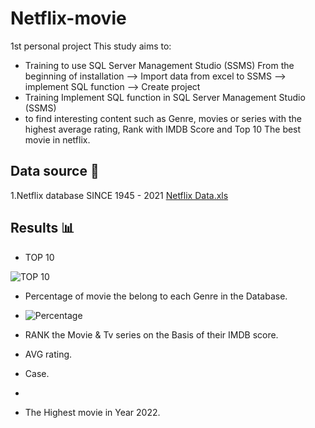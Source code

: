 # Netflix-movie
1st personal project
This study aims to:

- Training to use SQL Server Management Studio (SSMS) From the beginning of installation --> Import data from excel to SSMS --> implement SQL function --> Create project 
- Training Implement SQL function in SQL Server Management Studio (SSMS) 
- to find interesting content such as Genre, movies or series with the highest average rating, Rank with IMDB Score and Top 10 The best movie in netflix.

## Data source 📁

1.Netflix database SINCE 1945 - 2021 [Netflix Data.xls](https://github.com/kwatcharapong2543/Netflix-movie/files/14229613/Netflix.Data.xls)

## Results 📊


- TOP 10

![TOP 10](https://github.com/kwatcharapong2543/Netflix-movie/assets/158846091/36c7927d-8b02-4a32-af2a-3184b6ec1865)


- Percentage of movie the belong to each Genre in the Database.

- ![Percentage](https://github.com/kwatcharapong2543/Netflix-movie/assets/158846091/3ca27f81-a619-4f60-8e3d-603679d3e35b)


- RANK the Movie & Tv series on the Basis of their IMDB score.

- AVG rating.

- Case.
- 
- The Highest movie in Year 2022.


